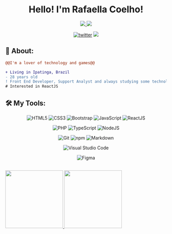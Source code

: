 <h1 align="center">
  Hello! I'm Rafaella Coelho!
</h1>

<p align="center">
  <a target="_blank" href="https://www.instagram.com/irafaellacoelho"><img src="https://img.shields.io/badge/Instagram-E4405F?style=for-the-badge&logo=instagram&logoColor=white">
  </a>  
  <a target="_blank" href="https://www.linkedin.com/in/rafaella-coelho">
    <img src="https://img.shields.io/badge/LinkedIn-307cc5?style=for-the-badge&logo=linkedin&logoColor=white&color=004182"/>
  </a>
</p>

<div align="center">
<a href="https://github/rafaellacoelho"><img alt="twitter" src="https://img.shields.io/github/followers/rafaellacoelho?color=181717&logo=github&style=for-the-badge&label=github" /></a>
  <img src="https://komarev.com/ghpvc/?username=rafaellacoelho&style=for-the-badge&color=32325D"/>
</div>

## **🧐 About:**

```diff
@@I'm a lover of technology and games@@

+ Living in Ipatinga, Brazil
- 28 years old
! Front End Developer, Support Analyst and always studying some technology
# Interested in ReactJS
```

## 🛠 **My Tools:**

<div align="center">
  
![HTML5](https://img.shields.io/badge/html5-%23E34F26.svg?style=for-the-badge&logo=html5&logoColor=white)
![CSS3](https://img.shields.io/badge/css3-%231572B6.svg?style=for-the-badge&logo=css3&logoColor=white)
![Bootstrap](https://img.shields.io/badge/bootstrap-%23563D7C.svg?style=for-the-badge&logo=bootstrap&logoColor=white)
![JavaScript](https://img.shields.io/badge/javascript-%23323330.svg?style=for-the-badge&logo=javascript&logoColor=%23F7DF1E)
![ReactJS](https://img.shields.io/badge/react-C.svg?style=for-the-badge&logo=react&color=282C34)

![PHP](https://img.shields.io/badge/php-%23323330.svg?style=for-the-badge&logo=php&logoColor=FFFFFF&color=7A86B8)
![TypeScript](https://img.shields.io/badge/typescript-%23323330.svg?style=for-the-badge&logo=typescript&logoColor=FFFFFF&color=2F74C0)
![NodeJS](https://img.shields.io/badge/node.js-6DA55F?style=for-the-badge&logo=node.js&logoColor=white)

![Git](https://img.shields.io/badge/git-%23F05033.svg?style=for-the-badge&logo=git&logoColor=white)
![npm](https://img.shields.io/badge/npm-6DA55F?style=for-the-badge&logo=npm&logoColor=white&color=000)
![Markdown](https://img.shields.io/badge/markdown-C.svg?style=for-the-badge&logo=markdown&color=000)

![Visual Studio Code](https://img.shields.io/badge/Visual%20Studio%20Code-0078d7.svg?style=for-the-badge&logo=visual-studio-code&logoColor=white)
  
![Figma](https://img.shields.io/badge/figma-C.svg?style=for-the-badge&logo=figma&color=fff)
</div>

<br>

<div>
  <a href="https://github.com/rafaellacoelho">
  <img height="180em" src="https://github-readme-stats.vercel.app/api?username=rafaellacoelho&show_icons=true&theme=tokyonight&include_all_commits=true&count_private=true"/>
  <img height="180em" src="https://github-readme-stats.vercel.app/api/top-langs/?username=rafaellacoelho&layout=compact&langs_count=6&theme=tokyonight"/>
</div>
